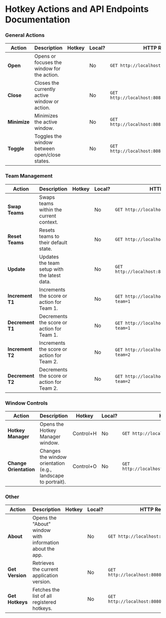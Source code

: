 # Hotkey Actions and API Endpoints Documentation

### General Actions
| Action        | Description                                   | Hotkey         | Local?  | HTTP Request                                           |
|---------------|-----------------------------------------------|----------------|---------|-------------------------------------------------------|
| **Open**      | Opens or focuses the window for the action.   |                | No      | `GET http://localhost:8080/api/openWindow`             |
| **Close**     | Closes the currently active window or action. |                | No      | `GET http://localhost:8080/api/closeWindow`            |
| **Minimize**  | Minimizes the active window.                  |                | No      | `GET http://localhost:8080/api/minimizeWindow`         |
| **Toggle**    | Toggles the window between open/close states. |                | No      | `GET http://localhost:8080/api/toggleWindow`           |

### Team Management
| Action           | Description                                    | Hotkey         | Local?  | HTTP Request                                                  |
|------------------|------------------------------------------------|----------------|---------|--------------------------------------------------------------|
| **Swap Teams**   | Swaps teams within the current context.        |                | No      | `GET http://localhost:8080/api/swapTeams`                     |
| **Reset Teams**  | Resets teams to their default state.           |                | No      | `GET http://localhost:8080/api/resetTeams`                     |
| **Update**       | Updates the team setup with the latest data.   |                | No      | `GET http://localhost:8080/api/checkForUpdates`                |
| **Increment T1** | Increments the score or action for Team 1.     |                | No      | `GET http://localhost:8080/api/increment?team=1`              |
| **Decrement T1** | Decrements the score or action for Team 1.     |                | No      | `GET http://localhost:8080/api/decrement?team=1`              |
| **Increment T2** | Increments the score or action for Team 2.     |                | No      | `GET http://localhost:8080/api/increment?team=2`              |
| **Decrement T2** | Decrements the score or action for Team 2.     |                | No      | `GET http://localhost:8080/api/decrement?team=2`              |

### Window Controls
| Action              | Description                                                | Hotkey         | Local?  | HTTP Request                                                |
|---------------------|------------------------------------------------------------|----------------|---------|-------------------------------------------------------------|
| **Hotkey Manager**   | Opens the Hotkey Manager window.                           | Control+H      | No      | `GET http://localhost:8080/api/hotkeyManager`                |
| **Change Orientation** | Changes the window orientation (e.g., landscape to portrait). | Control+O      | No      | `GET http://localhost:8080/api/toggleOrientation`            |

### Other
| Action        | Description                                    | Hotkey         | Local?  | HTTP Request                                           |
|---------------|------------------------------------------------|----------------|---------|-------------------------------------------------------|
| **About**     | Opens the "About" window with information about the app. |                | No      | `GET http://localhost:8080/api/about`                  |
| **Get Version** | Retrieves the current application version.     |                | No      | `GET http://localhost:8080/api/getAppVersion`          |
| **Get Hotkeys** | Fetches the list of all registered hotkeys.    |                | No      | `GET http://localhost:8080/api/getHotkeys`             |
